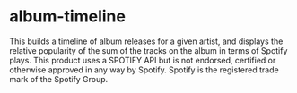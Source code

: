 album-timeline
==============

This builds a timeline of album releases for a given artist, and displays the relative popularity of the sum of the tracks on the album in terms of Spotify plays.
This product uses a SPOTIFY API but is not endorsed, certified or otherwise approved in any way by Spotify. Spotify is the registered trade mark of the Spotify Group.